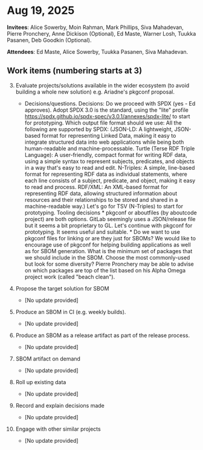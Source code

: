# Aug 19, 2025

**Invitees**: Alice Sowerby, Moin Rahman, Mark Phillips, Siva Mahadevan, Pierre Pronchery, Anne Dickison (Optional), Ed Maste, Warner Losh, Tuukka Pasanen, Deb Goodkin (Optional).

**Attendees**: Ed Maste, Alice Sowerby, Tuukka Pasanen, Siva Mahadevan.

## Work items (numbering starts at 3\)

3. Evaluate projects/solutions available in the wider ecosystem (to avoid building a whole new solution) e.g. Ariadne's pkgconf proposal.

   * Decisions/questions. Decisions: Do we proceed with SPDX (yes \- Ed approves). Adopt SPDX 3.0 is the standard, using the "lite" profile https://spdx.github.io/spdx-spec/v3.0.1/annexes/spdx-lite/ to start for prototyping. Which output file format should we use: All the following are supported by SPDX: (JSON-LD: A lightweight, JSON-based format for representing Linked Data, making it easy to integrate structured data into web applications while being both human-readable and machine-processable. Turtle (Terse RDF Triple Language): A user-friendly, compact format for writing RDF data, using a simple syntax to represent subjects, predicates, and objects in a way that's easy to read and edit. N-Triples: A simple, line-based format for representing RDF data as individual statements, where each line consists of a subject, predicate, and object, making it easy to read and process. RDF/XML: An XML-based format for representing RDF data, allowing structured information about resources and their relationships to be stored and shared in a machine-readable way.) Let's go for TSV (N-Triples) to start for prototyping. Tooling decisions \* pkgconf or aboutfiles (by aboutcode project) are both options. GitLab seemingly uses a JSON/release file but it seems a bit proprietary to GL. Let's continue with pkgconf for prototyping. It seems useful and suitable. \* Do we want to use pkgconf files for linking or are they just for SBOMs? We would like to encourage use of pkgconf for helping building applications as well as for SBOM generation. What is the minimum set of packages that we should include in the SBOM. Choose the most commonly-used but look for some diversity? Pierre Pronchery may be able to advise on which packages are top of the list based on his Alpha Omega project work (called "beach clean").  
4. Propose the target solution for SBOM

   * \[No update provided\]  
5. Produce an SBOM in CI (e.g. weekly builds).

   * \[No update provided\]  
6. Produce an SBOM as a release artifact as part of the release process.

   * \[No update provided\]  
7. SBOM artifact on demand

   * \[No update provided\]  
8. Roll up existing data

   * \[No update provided\]  
9. Record and explain decisions made

   * \[No update provided\]  
10. Engage with other similar projects

    * \[No update provided\]
